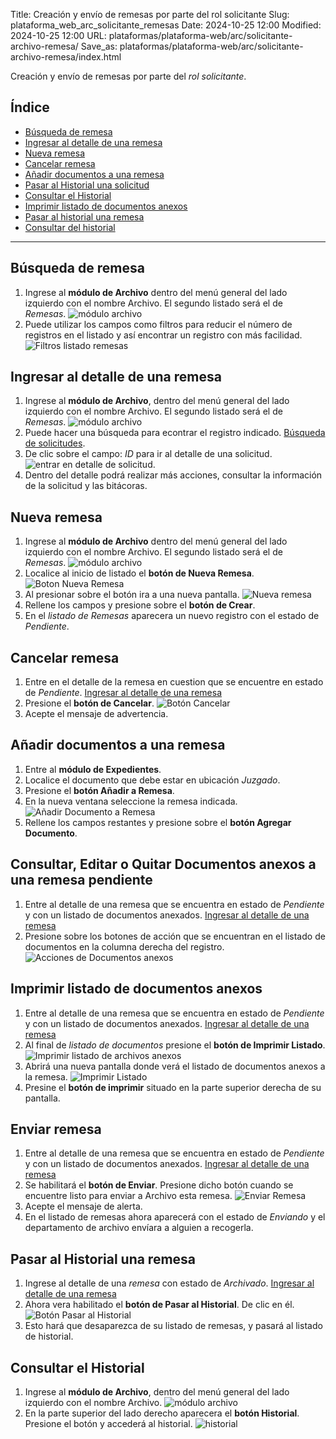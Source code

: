 Title: Creación y envío de remesas por parte del rol solicitante
Slug: plataforma_web_arc_solicitante_remesas
Date: 2024-10-25 12:00
Modified: 2024-10-25 12:00
URL: plataformas/plataforma-web/arc/solicitante-archivo-remesa/
Save_as: plataformas/plataforma-web/arc/solicitante-archivo-remesa/index.html


Creación y envío de remesas por parte del _rol solicitante_.

## Índice

  - [Búsqueda de remesa](#búsqueda-de-remesa)
  - [Ingresar al detalle de una remesa](#ingresar-al-detalle-de-una-remesa)
  - [Nueva remesa](#nueva-remesa)
  - [Cancelar remesa](#cancelar-remesa)
  - [Añadir documentos a una remesa](#añadir-documentos-a-una-remesa)
  - [Pasar al Historial una solicitud](#pasar-al-historial-una-solicitud)
  - [Consultar el Historial](#consultar-el-historial)
  - [Imprimir listado de documentos anexos](#imprimir-listado-de-documentos-anexos)
  - [Pasar al historial una remesa](#pasar-al-historial-una-remesa)
  - [Consultar del historial](#consultar-el-historial)

* * *

## Búsqueda de remesa

1. Ingrese al __módulo de Archivo__ dentro del menú general del lado izquierdo con el nombre Archivo. El segundo listado será el de _Remesas_.
![módulo archivo](01-modulo-remesas.png)
2. Puede utilizar los campos como filtros para reducir el número de registros en el listado y así encontrar un registro con más facilidad.
![Filtros listado remesas](03-filtros-remesas.png)

## Ingresar al detalle de una remesa

1. Ingrese al __módulo de Archivo__, dentro del menú general del lado izquierdo con el nombre Archivo. El segundo listado será el de _Remesas_.
![módulo archivo](01-modulo-remesas.png)
2. Puede hacer una búsqueda para econtrar el registro indicado. [Búsqueda de solicitudes](#búsqueda-de-solicitudes).
3. De clic sobre el campo: _ID_ para ir al detalle de una solicitud.
![entrar en detalle de solicitud](05-entrar-detalle-remesa.png).
4. Dentro del detalle podrá realizar más acciones, consultar la información de la solicitud y las bitácoras.

## Nueva remesa

1. Ingrese al __módulo de Archivo__ dentro del menú general del lado izquierdo con el nombre Archivo. El segundo listado será el de _Remesas_.
![módulo archivo](01-modulo-remesas.png)
2. Localice al inicio de listado el __botón de Nueva Remesa__.
![Boton Nueva Remesa](02-boton-nueva-remesa.png)
3. Al presionar sobre el botón ira a una nueva pantalla.
![Nueva remesa](04-nueva-remesa.png)
4. Rellene los campos y presione sobre el __botón de Crear__.
5. En el _listado de Remesas_ aparecera un nuevo registro con el estado de _Pendiente_.

## Cancelar remesa

1. Entre en el detalle de la remesa en cuestion que se encuentre en estado de _Pendiente_. [Ingresar al detalle de una remesa](#ingresar-al-detalle-de-una-remesa)
2. Presione el __botón de Cancelar__.
![Botón Cancelar](06-cancelar.png)
3. Acepte el mensaje de advertencia.

## Añadir documentos a una remesa

1. Entre al __módulo de Expedientes__.
2. Localice el documento que debe estar en ubicación _Juzgado_.
3. Presione el __botón Añadir a Remesa__.
4. En la nueva ventana seleccione la remesa indicada.
![Añadir Documento a Remesa](07-anadir-documento.png)
5. Rellene los campos restantes y presione sobre el __botón Agregar Documento__.

## Consultar, Editar o Quitar Documentos anexos a una remesa pendiente

1. Entre al detalle de una remesa que se encuentra en estado de _Pendiente_ y con un listado de documentos anexados. [Ingresar al detalle de una remesa](#ingresar-al-detalle-de-una-remesa)
2. Presione sobre los botones de acción que se encuentran en el listado de documentos en la columna derecha del registro.
![Acciones de Documentos anexos](09-acciones-documentos.png)

## Imprimir listado de documentos anexos

1. Entre al detalle de una remesa que se encuentra en estado de _Pendiente_ y con un listado de documentos anexados. [Ingresar al detalle de una remesa](#ingresar-al-detalle-de-una-remesa)
2. Al final de _listado de documentos_ presione el __botón de Imprimir Listado__.
![Imprimir listado de archivos anexos](10-boton-imprimir-listado.png)
3. Abrirá una nueva pantalla donde verá el listado de documentos anexos a la remesa.
![Imprimir Listado](11-imprimir-listado.png)
4. Presine el __botón de imprimir__ situado en la parte superior derecha de su pantalla.

## Enviar remesa

1. Entre al detalle de una remesa que se encuentra en estado de _Pendiente_ y con un listado de documentos anexados. [Ingresar al detalle de una remesa](#ingresar-al-detalle-de-una-remesa)
2. Se habilitará el __botón de Enviar__. Presione dicho botón cuando se encuentre listo para enviar a Archivo esta remesa.
![Enviar Remesa](08-enviar.png)
3. Acepte el mensaje de alerta.
4. En el listado de remesas ahora aparecerá con el estado de _Enviando_ y el departamento de archivo envíara a alguien a recogerla.

## Pasar al Historial una remesa

1. Ingrese al detalle de una _remesa_ con estado de _Archivado_. [Ingresar al detalle de una remesa](#ingresar-al-detalle-de-una-remesa)
2. Ahora vera habilitado el __botón de Pasar al Historial__. De clic en él.
![Botón Pasar al Historial](12-boton-pasar-historial.png)
3. Esto hará que desaparezca de su listado de remesas, y pasará al listado de historial.

## Consultar el Historial

1. Ingrese al __módulo de Archivo__, dentro del menú general del lado izquierdo con el nombre Archivo.
![módulo archivo](01-modulo-remesas.png)
2. En la parte superior del lado derecho aparecera el __botón Historial__. Presione el botón y accederá al historial.
![historial](09-boton-historial.png)

